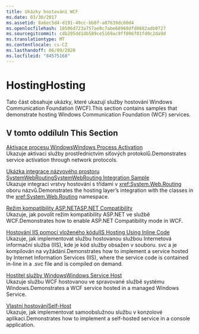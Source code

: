 ```yaml
---
title: Ukázky hostování WCF
ms.date: 03/30/2017
ms.assetid: 8a6ec5d4-d191-49cc-bb0f-a07639dc60d4
ms.openlocfilehash: 10586d723a757ae8c7abe68968dfd8682adb0727
ms.sourcegitcommit: cdb295dd1db589ce5169ac9ff096f01fd0c2da9d
ms.translationtype: MT
ms.contentlocale: cs-CZ
ms.lasthandoff: 06/09/2020
ms.locfileid: "84575168"
---
```

# <a name="hosting"></a><span data-ttu-id="f597d-102">Hosting</span><span class="sxs-lookup"><span data-stu-id="f597d-102">Hosting</span></span>
<span data-ttu-id="f597d-103">Tato část obsahuje ukázky, které ukazují služby hostování Windows Communication Foundation (WCF).</span><span class="sxs-lookup"><span data-stu-id="f597d-103">This section contains samples that demonstrate hosting Windows Communication Foundation (WCF) services.</span></span>  
  
## <a name="in-this-section"></a><span data-ttu-id="f597d-104">V tomto oddílu</span><span class="sxs-lookup"><span data-stu-id="f597d-104">In This Section</span></span>  
 [<span data-ttu-id="f597d-105">Aktivace procesu Windows</span><span class="sxs-lookup"><span data-stu-id="f597d-105">Windows Process Activation</span></span>](windows-process-activation.md)  
 <span data-ttu-id="f597d-106">Ukazuje aktivaci služby prostřednictvím síťových protokolů.</span><span class="sxs-lookup"><span data-stu-id="f597d-106">Demonstrates service activation through network protocols.</span></span>  
  
 [<span data-ttu-id="f597d-107">Ukázka integrace názvového prostoru SystemWebRouting</span><span class="sxs-lookup"><span data-stu-id="f597d-107">SystemWebRouting Integration Sample</span></span>](systemwebrouting-integration-sample.md)  
 <span data-ttu-id="f597d-108">Ukazuje integraci vrstvy hostování s třídami v <xref:System.Web.Routing> oboru názvů.</span><span class="sxs-lookup"><span data-stu-id="f597d-108">Demonstrates the hosting layer’s integration with the classes in the <xref:System.Web.Routing> namespace.</span></span>  
  
 [<span data-ttu-id="f597d-109">Režim kompatibility ASP.NET</span><span class="sxs-lookup"><span data-stu-id="f597d-109">ASP.NET Compatibility</span></span>](aspnet-compatibility.md)  
 <span data-ttu-id="f597d-110">Ukazuje, jak povolit režim kompatibility ASP.NET ve službě WCF.</span><span class="sxs-lookup"><span data-stu-id="f597d-110">Demonstrates how to enable ASP.NET Compatibility mode in WCF.</span></span>  
  
 [<span data-ttu-id="f597d-111">Hostování IIS pomocí vloženého kódu</span><span class="sxs-lookup"><span data-stu-id="f597d-111">IIS Hosting Using Inline Code</span></span>](iis-hosting-using-inline-code.md)  
 <span data-ttu-id="f597d-112">Ukazuje, jak implementovat službu hostovanou službou Internetová informační služba (IIS), kde je kód služby obsažen v souboru. svc a je kompilován na vyžádání.</span><span class="sxs-lookup"><span data-stu-id="f597d-112">Demonstrates how to implement a service hosted by Internet Information Services (IIS), where the service code is contained in-line in a .svc file and is compiled on demand.</span></span>  
  
 [<span data-ttu-id="f597d-113">Hostitel služby Windows</span><span class="sxs-lookup"><span data-stu-id="f597d-113">Windows Service Host</span></span>](windows-service-host.md)  
 <span data-ttu-id="f597d-114">Ukazuje službu WCF hostovanou ve spravované službě systému Windows.</span><span class="sxs-lookup"><span data-stu-id="f597d-114">Demonstrates a WCF service hosted in a managed Windows Service.</span></span>  
  
 [<span data-ttu-id="f597d-115">Vlastní hostování</span><span class="sxs-lookup"><span data-stu-id="f597d-115">Self-Host</span></span>](self-host.md)  
 <span data-ttu-id="f597d-116">Ukazuje, jak implementovat samoobslužnou službu v konzolové aplikaci.</span><span class="sxs-lookup"><span data-stu-id="f597d-116">Demonstrates how to implement a self-hosted service in a console application.</span></span>
